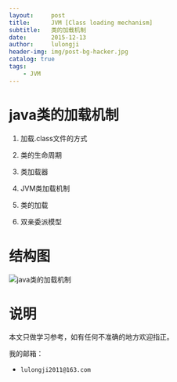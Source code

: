 ```yaml
---
layout:     post
title:      JVM [Class loading mechanism]
subtitle:   类的加载机制
date:       2015-12-13
author:     lulongji
header-img: img/post-bg-hacker.jpg
catalog: true
tags:
    - JVM
---
```



# java类的加载机制

1. 加载.class文件的方式

2. 类的生命周期

3. 类加载器
 
4. JVM类加载机制
 
5. 类的加载
  
6. 双亲委派模型
 
# 结构图

![java类的加载机制](https://raw.githubusercontent.com/lulongji/lulongji.github.io/master/imgs/jvm/java%E7%B1%BB%E7%9A%84%E5%8A%A0%E8%BD%BD%E6%9C%BA%E5%88%B6.png)



# 说明

本文只做学习参考，如有任何不准确的地方欢迎指正。

我的邮箱：
- ```lulongji2011@163.com```
